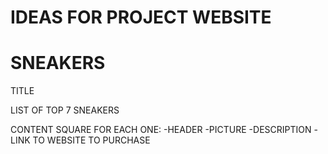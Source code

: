 # IDEAS FOR PROJECT WEBSITE
# SNEAKERS  

TITLE

LIST OF TOP 7 SNEAKERS

CONTENT SQUARE FOR EACH ONE:
-HEADER 
-PICTURE
-DESCRIPTION
-LINK TO WEBSITE TO PURCHASE

